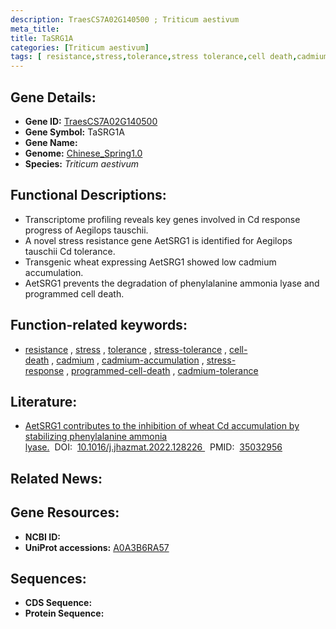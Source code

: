 ```yaml
---
description: TraesCS7A02G140500 ; Triticum aestivum
meta_title:
title: TaSRG1A
categories: [Triticum aestivum]
tags: [ resistance,stress,tolerance,stress tolerance,cell death,cadmium,cadmium accumulation,stress response,programmed cell death,cadmium tolerance ]
---
```


## Gene Details:
- **Gene ID:**	[TraesCS7A02G140500](https://ensembl.gramene.org/Triticum_aestivum/Gene/Summary?g=TraesCS7A02G140500)
- **Gene Symbol:** TaSRG1A
- **Gene Name:** 
- **Genome:** [Chinese_Spring1.0](https://ensembl.gramene.org/Triticum_aestivum/Info/Index)
- **Species:** *Triticum aestivum*

## Functional Descriptions:
   - Transcriptome profiling reveals key genes involved in Cd response progress of Aegilops tauschii.
   - A novel stress resistance gene AetSRG1 is identified for Aegilops tauschii Cd tolerance.
   - Transgenic wheat expressing AetSRG1 showed low cadmium accumulation.
   - AetSRG1 prevents the degradation of phenylalanine ammonia lyase and programmed cell death.

## Function-related keywords:
   - [resistance](/tags/resistance/)&nbsp;,&nbsp;[stress](/tags/stress/)&nbsp;,&nbsp;[tolerance](/tags/tolerance/)&nbsp;,&nbsp;[stress-tolerance](/tags/stress-tolerance/)&nbsp;,&nbsp;[cell-death](/tags/cell-death/)&nbsp;,&nbsp;[cadmium](/tags/cadmium/)&nbsp;,&nbsp;[cadmium-accumulation](/tags/cadmium-accumulation/)&nbsp;,&nbsp;[stress-response](/tags/stress-response/)&nbsp;,&nbsp;[programmed-cell-death](/tags/programmed-cell-death/)&nbsp;,&nbsp;[cadmium-tolerance](/tags/cadmium-tolerance/)

## Literature:
   - [AetSRG1 contributes to the inhibition of wheat Cd accumulation by stabilizing phenylalanine ammonia lyase.]( https://www.sciencedirect.com/science/article/pii/S0304389422000140?via%3Dihub)&nbsp;&nbsp;DOI:&nbsp;&nbsp;[10.1016/j.jhazmat.2022.128226 ](https://www.sciencedirect.com/science/article/pii/S0304389422000140?via%3Dihub)&nbsp;&nbsp;PMID:&nbsp;&nbsp;[35032956](https://pubmed.ncbi.nlm.nih.gov/35032956/)

## Related News:

## Gene Resources:
- **NCBI ID:**  [](https://www.ncbi.nlm.nih.gov/gene/?term=)
- **UniProt accessions:** [A0A3B6RA57](https://www.uniprot.org/uniprotkb/A0A3B6RA57/entry)



## Sequences:
- **CDS Sequence:**
- **Protein Sequence:**
